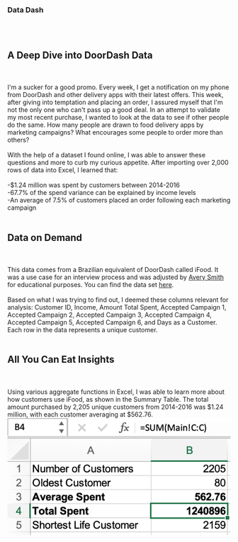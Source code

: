 ### Data Dash
<br><br>
## A Deep Dive into DoorDash Data
<br><br>
I'm a sucker for a good promo. Every week, I get a notification on my phone from DoorDash and other delivery apps with their latest offers. This week, after giving into temptation and placing an order, I assured myself that I'm not the only one who can't pass up a good deal. In an attempt to validate my most recent purchase, I wanted to look at the data to see if other people do the same. How many people are drawn to food delivery apps by marketing campaigns? What encourages some people to order more than others?
<br><br>
With the help of a dataset I found online, I was able to answer these questions and more to curb my curious appetite. After importing over 2,000 rows of data into Excel, I learned that:
<br><br>
-$1.24 million was spent by customers between 2014-2016
<br>
-67.7% of the spend variance can be explained by income levels
<br>
-An average of 7.5% of customers placed an order following each marketing campaign
<br><br>
## Data on Demand
<br><br>
This data comes from a Brazilian equivalent of DoorDash called iFood. It was a use case for an interview process and was adjusted by [Avery Smith](https://www.linkedin.com/in/averyjsmith?miniProfileUrn=urn%3Ali%3Afs_miniProfile%3AACoAABCG_r4BYd2__W11z2ermYRU4r7aj6H-zug&lipi=urn%3Ali%3Apage%3Ad_flagship3_pulse_read%3BfUnb6pZCSdWLHY%2F4zHOluw%3D%3D) for educational purposes. You can find the data set [here](https://www.kaggle.com/datasets/jackdaoud/marketing-data).
<br><br>
Based on what I was trying to find out, I deemed these columns relevant for analysis: Customer ID, Income, Amount Total Spent, Accepted Campaign 1, Accepted Campaign 2, Accepted Campaign 3, Accepted Campaign 4, Accepted Campaign 5, Accepted Campaign 6, and Days as a Customer. Each row in the data represents a unique customer.
<br><br>
## All You Can Eat Insights
<br><br>
Using various aggregate functions in Excel, I was able to learn more about how customers use iFood, as shown in the Summary Table. The total amount purchased by 2,205 unique customers from 2014-2016 was $1.24 million, with each customer averaging at $562.76.
<br>
<img src="images/Graph1.png?raw=true"/>
<br><br>
